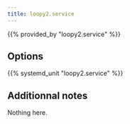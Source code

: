 ```yaml
---
title: loopy2.service
---
```


{{% provided_by "loopy2.service" %}}

## Options

{{% systemd_unit "loopy2.service" %}}

## Additionnal notes

Nothing here.
